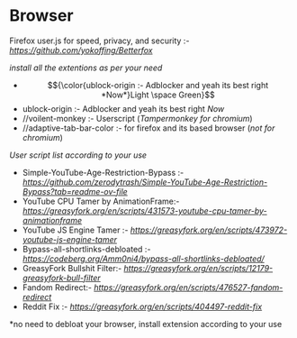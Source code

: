 # Browser

Firefox user.js for speed, privacy, and security :- *https://github.com/yokoffing/Betterfox*


*install all the extentions as per your need*

-    $${\color{ublock-origin :- Adblocker and yeah its best right *Now*}Light \space Green}$$
-   ublock-origin :- Adblocker and yeah its best right *Now*
-  //voilent-monkey :- Userscript  (*Tampermonkey for chromium*)
-  //adaptive-tab-bar-color :- for firefox and its based browser  (*not for chromium*)


*User script list according to your use*

-  Simple-YouTube-Age-Restriction-Bypass :- *https://github.com/zerodytrash/Simple-YouTube-Age-Restriction-Bypass?tab=readme-ov-file*
-  YouTube CPU Tamer by AnimationFrame:- *https://greasyfork.org/en/scripts/431573-youtube-cpu-tamer-by-animationframe*
-  YouTube JS Engine Tamer :- *https://greasyfork.org/en/scripts/473972-youtube-js-engine-tamer*
-  Bypass-all-shortlinks-debloated :- *https://codeberg.org/Amm0ni4/bypass-all-shortlinks-debloated/*
-  GreasyFork Bullshit Filter:- *https://greasyfork.org/en/scripts/12179-greasyfork-bull-filter*
-  Fandom Redirect:- *https://greasyfork.org/en/scripts/476527-fandom-redirect*
-  Reddit Fix :- *https://greasyfork.org/en/scripts/404497-reddit-fix*

*no need to debloat your browser, install extension according to your use


